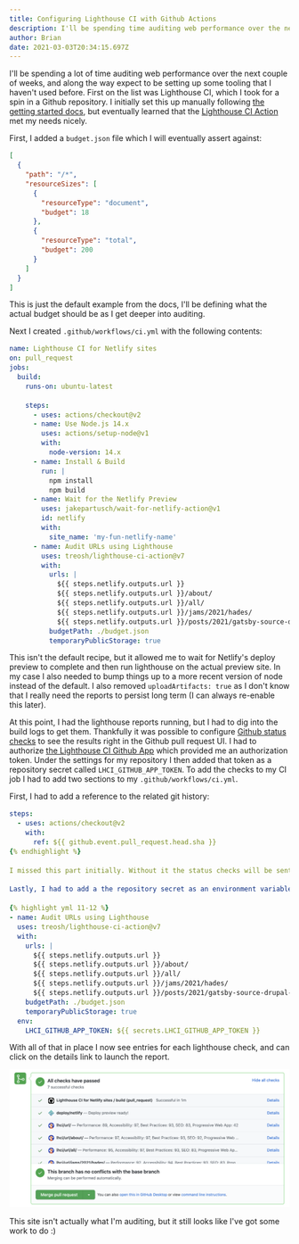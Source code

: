 ```yaml
---
title: Configuring Lighthouse CI with Github Actions
description: I'll be spending time auditing web performance over the next couple of weeks, and wanted to start with some simple baseline measurement. Lighthouse CI was an easy entry point - here's how I set it up using Github actions.
author: Brian
date: 2021-03-03T20:34:15.697Z
---
```

I'll be spending a lot of time auditing web performance over the next couple of weeks, and along the way expect to be setting up some tooling that I haven't used before. First on the list was Lighthouse CI, which I took for a spin in a Github repository. I initially set this up manually following [the getting started docs](https://github.com/GoogleChrome/lighthouse-ci/blob/main/docs/getting-started.md), but eventually learned that the [Lighthouse CI Action](https://github.com/marketplace/actions/lighthouse-ci-action) met my needs nicely.

First, I added a `budget.json` file which I will eventually assert against:

```json
[
  {
    "path": "/*",
    "resourceSizes": [
      {
        "resourceType": "document",
        "budget": 18
      },
      {
        "resourceType": "total",
        "budget": 200
      }
    ]
  }
]
```

This is just the default example from the docs, I'll be defining what the actual budget should be as I get deeper into auditing.

Next I created `.github/workflows/ci.yml` with the following contents:

```yml
name: Lighthouse CI for Netlify sites
on: pull_request
jobs:
  build:
    runs-on: ubuntu-latest

    steps:
      - uses: actions/checkout@v2
      - name: Use Node.js 14.x
        uses: actions/setup-node@v1
        with:
          node-version: 14.x
      - name: Install & Build
        run: |
          npm install
          npm build
      - name: Wait for the Netlify Preview
        uses: jakepartusch/wait-for-netlify-action@v1
        id: netlify
        with:
          site_name: 'my-fun-netlify-name'
      - name: Audit URLs using Lighthouse
        uses: treosh/lighthouse-ci-action@v7
        with:
          urls: |
            ${{ steps.netlify.outputs.url }}
            ${{ steps.netlify.outputs.url }}/about/
            ${{ steps.netlify.outputs.url }}/all/
            ${{ steps.netlify.outputs.url }}/jams/2021/hades/
            ${{ steps.netlify.outputs.url }}/posts/2021/gatsby-source-drupal-only-referenced-images/
          budgetPath: ./budget.json
          temporaryPublicStorage: true
```

This isn't the default recipe, but it allowed me to wait for Netlify's deploy preview to complete and then run lighthouse on the actual preview site. In my case I also needed to bump things up to a more recent version of node instead of the default. I also removed `uploadArtifacts: true` as I don't know that I really need the reports to persist long term (I can always re-enable this later).

At this point, I had the lighthouse reports running, but I had to dig into the build logs to get them. Thankfully it was possible to configure [Github status checks](https://github.com/GoogleChrome/lighthouse-ci/blob/main/docs/getting-started.md#github-status-checks) to see the results right in the Github pull request UI. I had to authorize [the Lighthouse CI Github App](https://github.com/apps/lighthouse-ci) which provided me an authorization token. Under the settings for my repository I then added that token as a repository secret called `LHCI_GITHUB_APP_TOKEN`. To add the checks to my CI job I had to add two sections to my `.github/workflows/ci.yml`.

First, I had to add a reference to the related git history:

```yml
steps:
  - uses: actions/checkout@v2
    with:
      ref: ${{ github.event.pull_request.head.sha }}
{% endhighlight %}

I missed this part initially. Without it the status checks will be sent, but they won't be able to be tied to the correct PR.

Lastly, I had to add a the repository secret as an environment variable:

{% highlight yml 11-12 %}
- name: Audit URLs using Lighthouse
  uses: treosh/lighthouse-ci-action@v7
  with:
    urls: |
      ${{ steps.netlify.outputs.url }}
      ${{ steps.netlify.outputs.url }}/about/
      ${{ steps.netlify.outputs.url }}/all/
      ${{ steps.netlify.outputs.url }}/jams/2021/hades/
      ${{ steps.netlify.outputs.url }}/posts/2021/gatsby-source-drupal-only-referenced-images/
    budgetPath: ./budget.json
    temporaryPublicStorage: true
  env:
    LHCI_GITHUB_APP_TOKEN: ${{ secrets.LHCI_GITHUB_APP_TOKEN }}
```

With all of that in place I now see entries for each lighthouse check, and can click on the details link to launch the report.

![Example lighthouse checks](./lighthouse_ci.png)

This site isn't actually what I'm auditing, but it still looks like I've got some work to do :)
